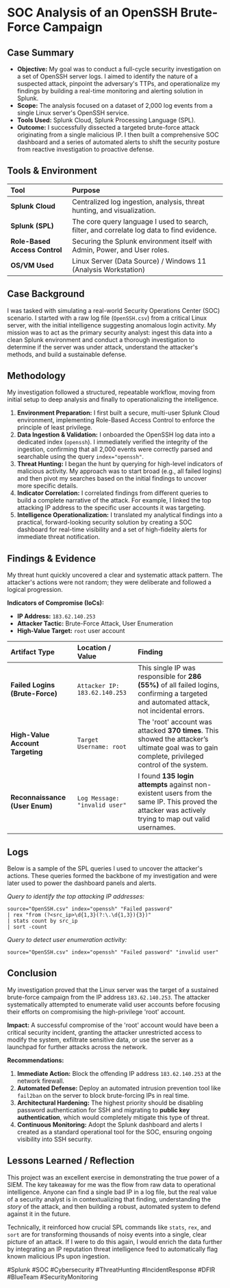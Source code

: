 
#  SOC Analysis of an OpenSSH Brute-Force Campaign



##  Case Summary
- **Objective:** My goal was to conduct a full-cycle security investigation on a set of OpenSSH server logs. I aimed to identify the nature of a suspected attack, pinpoint the adversary's TTPs, and operationalize my findings by building a real-time monitoring and alerting solution in Splunk.
- **Scope:** The analysis focused on a dataset of 2,000 log events from a single Linux server's OpenSSH service.
- **Tools Used:** Splunk Cloud, Splunk Processing Language (SPL).
- **Outcome:** I successfully dissected a targeted brute-force attack originating from a single malicious IP. I then built a comprehensive SOC dashboard and a series of automated alerts to shift the security posture from reactive investigation to proactive defense.



##  Tools & Environment
| Tool | Purpose |
| :--- | :--- |
| **Splunk Cloud** | Centralized log ingestion, analysis, threat hunting, and visualization. |
| **Splunk (SPL)** | The core query language I used to search, filter, and correlate log data to find evidence. |
| **Role-Based Access Control** | Securing the Splunk environment itself with Admin, Power, and User roles. |
| **OS/VM Used** | Linux Server (Data Source) / Windows 11 (Analysis Workstation) |



##  Case Background
I was tasked with simulating a real-world Security Operations Center (SOC) scenario. I started with a raw log file (`OpenSSH.csv`) from a critical Linux server, with the initial intelligence suggesting anomalous login activity. My mission was to act as the primary security analyst: ingest this data into a clean Splunk environment and conduct a thorough investigation to determine if the server was under attack, understand the attacker's methods, and build a sustainable defense.



##  Methodology
My investigation followed a structured, repeatable workflow, moving from initial setup to deep analysis and finally to operationalizing the intelligence.

1.  **Environment Preparation:** I first built a secure, multi-user Splunk Cloud environment, implementing Role-Based Access Control to enforce the principle of least privilege.
2.  **Data Ingestion & Validation:** I onboarded the OpenSSH log data into a dedicated index (`openssh`). I immediately verified the integrity of the ingestion, confirming that all 2,000 events were correctly parsed and searchable using the query `index="openssh"`.
3.  **Threat Hunting:** I began the hunt by querying for high-level indicators of malicious activity. My approach was to start broad (e.g., all failed logins) and then pivot my searches based on the initial findings to uncover more specific details.
4.  **Indicator Correlation:** I correlated findings from different queries to build a complete narrative of the attack. For example, I linked the top attacking IP address to the specific user accounts it was targeting.
5.  **Intelligence Operationalization:** I translated my analytical findings into a practical, forward-looking security solution by creating a SOC dashboard for real-time visibility and a set of high-fidelity alerts for immediate threat notification.



##  Findings & Evidence
My threat hunt quickly uncovered a clear and systematic attack pattern. The attacker's actions were not random; they were deliberate and followed a logical progression.

**Indicators of Compromise (IoCs):**
*   **IP Address:** `183.62.140.253`
*   **Attacker Tactic:** Brute-Force Attack, User Enumeration
*   **High-Value Target:** `root` user account

| Artifact Type | Location / Value | Finding |
| :--- | :--- | :--- |
| **Failed Logins (Brute-Force)** | `Attacker IP: 183.62.140.253` | This single IP was responsible for **286 (55%)** of all failed logins, confirming a targeted and automated attack, not incidental errors. |
| **High-Value Account Targeting** | `Target Username: root` | The 'root' account was attacked **370 times**. This showed the attacker’s ultimate goal was to gain complete, privileged control of the system. |
| **Reconnaissance (User Enum)** | `Log Message: "invalid user"` | I found **135 login attempts** against non-existent users from the same IP. This proved the attacker was actively trying to map out valid usernames. |



##  Logs
Below is a sample of the SPL queries I used to uncover the attacker's actions. These queries formed the backbone of my investigation and were later used to power the dashboard panels and alerts.

*Query to identify the top attacking IP addresses:*
```splunk
source="OpenSSH.csv" index="openssh" "Failed password"
| rex "from (?<src_ip>\d{1,3}(?:\.\d{1,3}){3})"
| stats count by src_ip
| sort -count
```

*Query to detect user enumeration activity:*
```splunk
source="OpenSSH.csv" index="openssh" "Failed password" "invalid user"
```





## Conclusion
My investigation proved that the Linux server was the target of a sustained brute-force campaign from the IP address `183.62.140.253`. The attacker systematically attempted to enumerate valid user accounts before focusing their efforts on compromising the high-privilege 'root' account.

**Impact:** A successful compromise of the 'root' account would have been a critical security incident, granting the attacker unrestricted access to modify the system, exfiltrate sensitive data, or use the server as a launchpad for further attacks across the network.

**Recommendations:**
1.  **Immediate Action:** Block the offending IP address `183.62.140.253` at the network firewall.
2.  **Automated Defense:** Deploy an automated intrusion prevention tool like `fail2ban` on the server to block brute-forcing IPs in real time.
3.  **Architectural Hardening:** The highest priority should be disabling password authentication for SSH and migrating to **public key authentication**, which would completely mitigate this type of threat.
4.  **Continuous Monitoring:** Adopt the Splunk dashboard and alerts I created as a standard operational tool for the SOC, ensuring ongoing visibility into SSH security.



##  Lessons Learned / Reflection
This project was an excellent exercise in demonstrating the true power of a SIEM. The key takeaway for me was the flow from raw data to operational intelligence. Anyone can find a single bad IP in a log file, but the real value of a security analyst is in contextualizing that finding, understanding the *story* of the attack, and then building a robust, automated system to defend against it in the future.

Technically, it reinforced how crucial SPL commands like `stats`, `rex`, and `sort` are for transforming thousands of noisy events into a single, clear picture of an attack. If I were to do this again, I would enrich the data further by integrating an IP reputation threat intelligence feed to automatically flag known malicious IPs upon ingestion.





#Splunk #SOC #Cybersecurity #ThreatHunting #IncidentResponse #DFIR #BlueTeam #SecurityMonitoring

